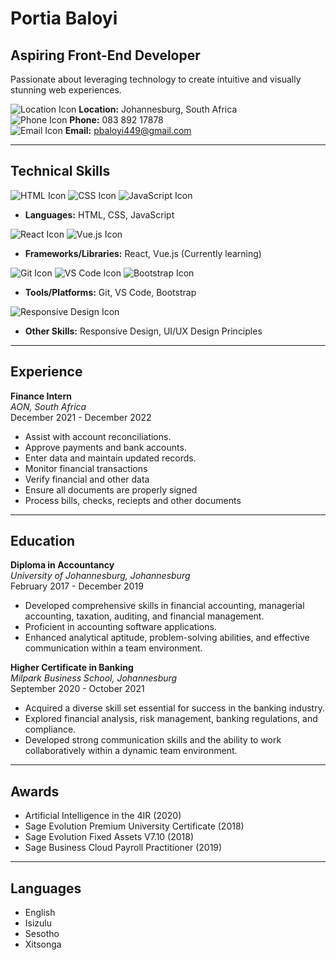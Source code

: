 # Portia Baloyi

## Aspiring Front-End Developer

Passionate about leveraging technology to create intuitive and visually stunning web experiences.

![Location Icon](https://img.icons8.com/ios-filled/50/000000/marker.png) **Location:** Johannesburg, South Africa  
![Phone Icon](https://img.icons8.com/ios-filled/50/000000/phone.png) **Phone:** 083 892 17878  
![Email Icon](https://img.icons8.com/ios-filled/50/000000/email.png) **Email:** pbaloyi449@gmail.com  

---

## Technical Skills

![HTML Icon](https://img.icons8.com/color/48/000000/html-5.png) ![CSS Icon](https://img.icons8.com/color/48/000000/css3.png) ![JavaScript Icon](https://img.icons8.com/color/48/000000/javascript.png)  
- **Languages:** HTML, CSS, JavaScript

![React Icon](https://img.icons8.com/color/48/000000/react-native.png) ![Vue.js Icon](https://img.icons8.com/color/48/000000/vue-js.png)  
- **Frameworks/Libraries:** React, Vue.js (Currently learning)

![Git Icon](https://img.icons8.com/color/48/000000/git.png) ![VS Code Icon](https://img.icons8.com/color/48/000000/visual-studio-code.png) ![Bootstrap Icon](https://img.icons8.com/color/48/000000/bootstrap.png)  
- **Tools/Platforms:** Git, VS Code, Bootstrap

![Responsive Design Icon](https://img.icons8.com/ios-filled/50/000000/responsive.png)  
- **Other Skills:** Responsive Design, UI/UX Design Principles

---

## Experience

**Finance Intern**  
*AON, South Africa*  
December 2021 - December 2022

- Assist with account reconciliations.
- Approve payments and bank accounts.
- Enter data and maintain updated records.
- Monitor financial transactions
- Verify financial and other data
- Ensure all documents are properly signed
- Process bills, checks, reciepts and other documents

---

## Education

**Diploma in Accountancy**  
*University of Johannesburg, Johannesburg*  
February 2017 - December 2019  

- Developed comprehensive skills in financial accounting, managerial accounting, taxation, auditing, and financial management.
- Proficient in accounting software applications.
- Enhanced analytical aptitude, problem-solving abilities, and effective communication within a team environment.

**Higher Certificate in Banking**  
*Milpark Business School, Johannesburg*  
September 2020 - October 2021  

- Acquired a diverse skill set essential for success in the banking industry.
- Explored financial analysis, risk management, banking regulations, and compliance.
- Developed strong communication skills and the ability to work collaboratively within a dynamic team environment.

---

## Awards

- Artificial Intelligence in the 4IR (2020)
- Sage Evolution Premium University Certificate (2018)
- Sage Evolution Fixed Assets V7.10 (2018)
- Sage Business Cloud Payroll Practitioner (2019)
---

## Languages

- English
- Isizulu
- Sesotho
- Xitsonga


<!--
**PBaloyi449/Pbaloyi449** is a ✨ _special_ ✨ repository because its `README.md` (this file) appears on your GitHub profile.

Here are some ideas to get you started:

- 🔭 I’m currently working on ...
- 🌱 I’m currently learning HTML, CSS and Javascript
- 👯 I’m looking to collaborate on ...
- 🤔 I’m looking for help with ...
- 💬 Ask me about HTML, CSS, Responsive Design, Tailwind CSS and Javascript
- 📫 How to reach me: pbaloyi449@gmail.com
- 📽️ All my projects are available on: https://github.com/PBaloyi449
- 😄 Pronouns: ...
- ⚡ Fun fact: I am funny
-
-->
